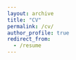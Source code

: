 ```yaml
---
layout: archive
title: "CV"
permalink: /cv/
author_profile: true
redirect_from:
  - /resume
---
```

